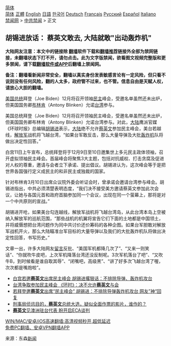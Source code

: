  <!-- 面包屑导航 --> <div class="breadcrumb"><!-- GTranslate: https://gtranslate.io/ -->  <div class="switcher notranslate">  <div class="selected">  <a href="#" onclick="return false;"> 简体</a>  </div>  <div class="option">  <a href="https://www.bannedbook.org" onclick="doGTranslate('zh-CN|zh-CN');jQuery('div.switcher div.selected a').html(jQuery(this).html());return false;" title="简体中文" class="nturl selected"> 简体</a>  <a href="https://www.bannedbook.org/zh-tw/" onclick="doGTranslate('zh-CN|zh-TW');jQuery('div.switcher div.selected a').html(jQuery(this).html());return false;" title="繁體中文" class="nturl"> 正體</a>  <a href="https://www.bannedbook.org/en/" onclick="doGTranslate('zh-CN|en');jQuery('div.switcher div.selected a').html(jQuery(this).html());return false;" title="English" class="nturl"> English</a>  <a href="https://www.bannedbook.org/ja/" onclick="doGTranslate('zh-CN|ja');jQuery('div.switcher div.selected a').html(jQuery(this).html());return false;" title="日本語" class="nturl"> 日語</a>  <a href="https://www.bannedbook.org/ko/" onclick="doGTranslate('zh-CN|ko');jQuery('div.switcher div.selected a').html(jQuery(this).html());return false;" title="한국어" class="nturl"> 한국어</a>  <a href="https://www.bannedbook.org/de/" onclick="doGTranslate('zh-CN|de');jQuery('div.switcher div.selected a').html(jQuery(this).html());return false;" title="Deutsch" class="nturl"> Deutsch</a>  <a href="https://www.bannedbook.org/fr/" onclick="doGTranslate('zh-CN|fr');jQuery('div.switcher div.selected a').html(jQuery(this).html());return false;" title="Français" class="nturl"> Français</a>  <a href="https://www.bannedbook.org/ru/" onclick="doGTranslate('zh-CN|ru');jQuery('div.switcher div.selected a').html(jQuery(this).html());return false;" title="Русский" class="nturl"> Русский</a>  <a href="https://www.bannedbook.org/es/" onclick="doGTranslate('zh-CN|es');jQuery('div.switcher div.selected a').html(jQuery(this).html());return false;" title="Español" class="nturl"> Español</a>  <a href="https://www.bannedbook.org/it/" onclick="doGTranslate('zh-CN|it');jQuery('div.switcher div.selected a').html(jQuery(this).html());return false;" title="Italiano" class="nturl"> Italiano</a>  </div>  </div>      <div class='breadcrumb-sub'><!-- Breadcrumb NavXT 6.3.0 --> <a href="https://www.bannedbook.org/" class="home">禁闻网</a> &gt; <a href="https://www.bannedbook.org/bnews/cbnews/" class="category">中共禁闻</a> &gt; 正文</div></div><h2>胡锡进放话： 蔡英文敢去, 大陆就敢"出动轰炸机"</h2> <p class="notice"><b>大陆网友注意：本文中的链接除 <a href="https://github.com/bannedbook/fanqiang" >翻墙</a>软件下载和<a href="https://github.com/killgcd/justmysocks/blob/master/README.md">翻墙推荐</a>链接外全部为禁网链接，未翻墙状态下打不开，请勿点击。此为文字版禁闻，欲看图文视频完整版和更多禁闻，请下载<a href="https://github.com/bannedbook/fanqiang">翻墙软件或APP</a>后翻墙上禁闻网。</p><p>备注：翻墙看新闻非常安全，翻墙以真实身份发表敏感言论有一定风险，但只看不说则没有任何风险，翻的人太多，政府管不过来，也不管。信息自由是天赋人权，请放心大胆的翻墙。</b></p>  <div class="entry"> <p id="summary"><a href="https://www.bannedbook.org/bnews/tag/%e7%be%8e%e5%9b%bd%e6%80%bb%e7%bb%9f/" class="st_tag internal_tag" rel="tag" title="标签 美国总统 下的日志">美国总统</a>拜登（Joe Biden）12月将召开领袖<a href="https://www.bannedbook.org/bnews/tag/%e6%b0%91%e4%b8%bb/" class="st_tag internal_tag" rel="tag" title="标签 民主 下的日志">民主</a>峰会，受邀名单虽然还未出炉，但美国国务卿<a href="https://www.bannedbook.org/bnews/tag/%e5%b8%83%e6%9e%97%e8%82%af/" class="st_tag internal_tag" rel="tag" title="标签 布林肯 下的日志">布林肯</a>（Antony Blinken）允诺<a href="https://www.bannedbook.org/bnews/tag/%e5%8f%b0%e6%b9%be/" class="st_tag internal_tag" rel="tag" title="标签 台湾 下的日志">台湾</a>参与。</p> <p>美国总统拜登（Joe Biden）12月将召开领袖民主峰会，受邀名单虽然还未出炉，但美国国务卿布林肯（Antony Blinken）允诺台湾参与。对此，<span class='wp_keywordlink_affiliate'><a href="https://www.bannedbook.org/" title="大陆" target="_blank">大陆</a></span>鹰派官媒《环球时报》总编辑<a href="https://www.bannedbook.org/bnews/tag/%e8%83%a1%e9%94%a1%e8%bf%9b/" class="st_tag internal_tag" rel="tag" title="标签 胡锡进 下的日志">胡锡进</a>表示，<a href="https://www.bannedbook.org/bnews/tag/%e5%a4%a7%e9%99%86/" class="st_tag internal_tag" rel="tag" title="标签 大陆 下的日志">大陆</a>绝不允许<a href="https://www.bannedbook.org/bnews/tag/%e8%94%a1%e8%8b%b1%e6%96%87/" class="st_tag internal_tag" rel="tag" title="标签 蔡英文 下的日志">蔡英文</a>参加民主峰会，美台若越线，<a href="https://www.bannedbook.org/bnews/tag/%e8%a7%a3%e6%94%be%e5%86%9b/" class="st_tag internal_tag" rel="tag" title="标签 解放军 下的日志">解放军</a>战机将飞越台湾，“如果台军敢反击，那么大量导弹及大批<a href="https://www.bannedbook.org/bnews/tag/%e8%bd%b0%e7%82%b8%e6%9c%ba/" class="st_tag internal_tag" rel="tag" title="标签 轰炸机 下的日志">轰炸机</a>队将做出决定性回答。”</p>  <p>白宫11日上午宣布，总统拜登将于12月9日至10日邀集世上多元民主政体领袖，召开虚拟领袖民主峰会。首届峰会将聚焦3大主题，包括对抗威权、打击贪腐及促进对人权的尊重，邀请与会者立下承诺、提出倡议。胡锡进认为，这次峰会等于是把世界各国强行定义成民主的和非民主或独裁的国家。</p> <p>针对布林肯3月10日出席众议院外委会听证会时，曾承诺会邀请台湾参与峰会。胡锡进指出，中共必须清楚表明态度，“我们决不接受美方邀请蔡英文参加此次会议，让她与各国元首和政府首脑参加同一个会议，出现在同一个萤幕上，那将是对一个中共原则的宣战。”</p>  <p>胡锡进开呛，如果美台勾连越线，解放军战机将飞越台湾岛，从此台湾本岛上空被纳入解放军的巡航范围，“那些战机的机翼将宣告它们下面的土地都是中国领土，并将威慑想把台湾问题作为同中共讨价还价筹码的各种企图。如果台军胆敢对解放军战机开火，那么大陆瞄准台军目标的大量导弹以及我们的大批轰炸机队将做出决定性回答，书写历史。”</p> <p>文章一出，许多大陆网友<span class='wp_keywordlink'><a href="https://www.bannedbook.org/bnews/tougao/" title="留言" target="_blank">留言</a></span>反批、“美国军机都降几次了”、“又来一则笑话”、“你就吹牛皮吧，上次军机降落台湾还没反制呢。3次军机落台了吧”、“又吹牛B，到时候看是谁自取其辱”、“闭嘴吧，高级黑”、“讲了好多次飞越台湾了喔，次次都是嘴炮啦”。</p>  <ul class='op-related-articles' title='相关阅读'> <li><a href='https://www.bannedbook.org/bnews/worldnews/20210813/1605892.html' target='_blank'>白宫若邀<b>蔡英文</b>出席民主峰会 胡锡进撂狠话：不排除导弹、轰炸机攻台</a></li> <li><a href='https://www.bannedbook.org/bnews/ssgc/20210813/1605873.html' target='_blank'>台湾争取参加民主峰会 《环时》：决不允许<b>蔡英文</b>与会</a></li> <li><a href='https://www.bannedbook.org/bnews/comments/20210813/1605685.html' target='_blank'>若拜登邀<b>蔡英文</b>出席“民主峰会“ 胡锡进：不排除导弹轰炸机攻台 网友”神“回复</a></li> <li><a href='https://www.bannedbook.org/bnews/taiwannews/20210813/1605608.html' target='_blank'>刑事局侦讯目的，<b>蔡英文</b>总统大选，疑似全面作票的影片，谁作的？</a></li> <li><a href='https://www.bannedbook.org/bnews/baitai/20210812/1605212.html' target='_blank'><b>蔡英文</b>见澳洲驻台代表 盼开启ECA谈判</a></li> </ul> <p class="texttj"> <a href="https://github.com/bannedbook/fanqiang/wiki/V2ray%E6%9C%BA%E5%9C%BA" target="_blank">WIN/MAC/安卓/iOS高速翻墙:高清视频秒开,超低延迟</a><br/> <a href="https://github.com/bannedbook/fanqiang/wiki/%E7%A6%81%E9%97%BB%E7%BD%91%E5%AE%89%E5%8D%93%E7%BF%BB%E5%A2%99%E6%96%B0%E9%97%BBAPP" target="_blank">免费PC翻墙、安卓VPN翻墙APP</a></p><p> 来源：东森<span class='wp_keywordlink_affiliate'><a href="https://www.bannedbook.org/" title="新闻">新闻</a></span> </p> <a name='sharetosocial'></a>  <div style="margin-bottom:5px;padding-bottom:5px;clear:both"> <div id="archive-pix-1" class="banner-ads"> <!-- AuctionX Display platform tag START --> <div id="26318x728x90x621x_ADSLOT2" clicktrack="%%CLICK_URL_ESC%%"></div> <!-- AuctionX Display platform tag END --> </div> <div id="archive-pix-2" class="banner-ads"> <!-- AuctionX Display platform tag START --> <div id="26315x300x250x621x_ADSLOT2" clicktrack="%%CLICK_URL_ESC%%"></div> <!-- AuctionX Display platform tag END --> </div> </div>  <div id="archive-pix-1" class="banner-ads"> <!-- AuctionX Display platform tag START --> <div id="26318x728x90x621x_ADSLOT3" clicktrack="%%CLICK_URL_ESC%%"></div> <!-- AuctionX Display platform tag END --> </div> </div><!--END ENTRY--> 
